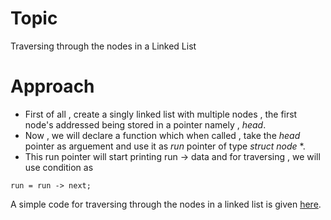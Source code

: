# Topic

Traversing through the nodes in a Linked List

# Approach

* First of all , create a singly linked list with multiple nodes , the first node's addressed being stored in a pointer namely , *head*.
* Now , we will declare a function which when called , take the *head* pointer as arguement and use it as *run* pointer of type *struct node* *.
* This run pointer will start printing run -> data and for traversing , we will use condition as

~~~
run = run -> next;
~~~

A simple code for traversing through the nodes in a linked list is given [here](https://github.com/cleanhand/phase-1-kartikjain2001/blob/main/Linked%20List/Traversing%20through%20the%20nodes%20in%20a%20Linked%20List.c).





